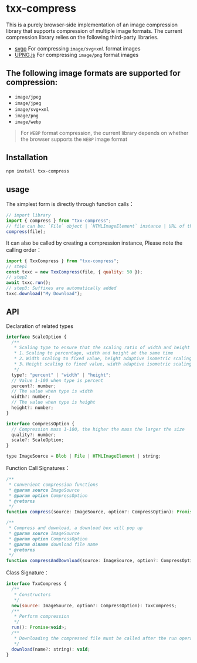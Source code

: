 # txx-compress

This is a purely browser-side implementation of an image compression library that supports compression of multiple image formats. The current compression library relies on the following third-party libraries.

- [svgo](https://github.com/svg/svgo) For compressing `image/svg+xml` format images
- [UPNG.js](https://github.com/photopea/UPNG.js) For compressing `image/png` format images

## The following image formats are supported for compression:

- `image/jpeg`
- `image/jpeg`
- `image/svg+xml`
- `image/png`
- `image/webp`

> For `WEBP` format compression, the current library depends on whether the browser supports the `WEBP` image format

## Installation

```bash
npm install txx-compress
```

## usage

The simplest form is directly through function calls：

```js
// import library
import { compress } from "txx-compress";
// file can be: `File` object | `HTMLImageElement` instance | URL of the image
compress(file);
```

It can also be called by creating a compression instance, Please note the calling order：

```js
import { TxxCompress } from "txx-compress";
// step1
const txxc = new TxxCompress(file, { quality: 50 });
// step2
await txxc.run();
// step3: Suffixes are automatically added
txxc.download("My Download");
```

## API

Declaration of related types

```js
interface ScaleOption {
  /**
   * Scaling type to ensure that the scaling ratio of width and height is consistent and not distorted
   * 1、Scaling to percentage, width and height at the same time
   * 2、Width scaling to fixed value, height adaptive isometric scaling
   * 3、Height scaling to fixed value, width adaptive isometric scaling
   */
  type?: "percent" | "width" | "height";
  // Value 1-100 when type is percent
  percent?: number;
  // The value when type is width
  width?: number;
  // The value when type is height
  height?: number;
}

interface CompressOption {
  // Compression mass 1-100, the higher the mass the larger the size
  quality?: number;
  scale?: ScaleOption;
}

type ImageSource = Blob | File | HTMLImageElement | string;
```

Function Call Signatures：

```js
/**
 * Convenient compression functions
 * @param source ImageSource
 * @param option CompressOption
 * @returns
 */
function compress(source: ImageSource, option?: CompressOption): Promise<TxxCompress>;

/**
 * Compress and download, a download box will pop up
 * @param source ImageSource
 * @param option CompressOption
 * @param dlname download file name
 * @returns
 */
function compressAndDownload(source: ImageSource, option?: CompressOption, dlname?: string): Promise<TxxCompress>;

```

Class Signature：

```js
interface TxxCompress {
  /**
   * Constructors 
   */
  new(source: ImageSource, option?: CompressOption): TxxCompress;
  /**
   * Perform compression
   */
  run(): Promise<void>;
  /**
   * Downloading the compressed file must be called after the run operation
   */
  download(name?: string): void;
}
```
